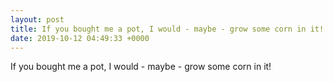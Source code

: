```yaml
---
layout: post
title: If you bought me a pot, I would - maybe - grow some corn in it!
date: 2019-10-12 04:49:33 +0000
---
```


If you bought me a pot, I would - maybe - grow some corn in it!

